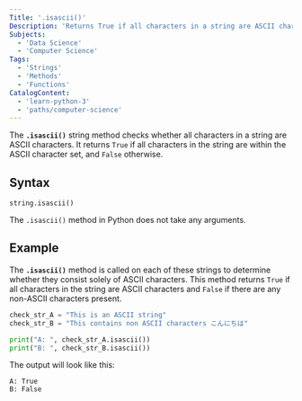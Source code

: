```yaml
---
Title: '.isascii()'
Description: 'Returns True if all characters in a string are ASCII characters; otherwise, it returns False.'
Subjects:
  - 'Data Science'
  - 'Computer Science'
Tags:
  - 'Strings'
  - 'Methods'
  - 'Functions'
CatalogContent:
  - 'learn-python-3'
  - 'paths/computer-science'
---
```


The **`.isascii()`** string method checks whether all characters in a string are ASCII characters. It returns `True` if all characters in the string are within the ASCII character set, and `False` otherwise.

## Syntax

```pseudo
string.isascii()
```

The `.isascii()` method in Python does not take any arguments.

## Example

The **`.isascii()`** method is called on each of these strings to determine whether they consist solely of ASCII characters. This method returns `True` if all characters in the string are ASCII characters and `False` if there are any non-ASCII characters present.

```py
check_str_A = "This is an ASCII string"
check_str_B = "This contains non ASCII characters こんにちは"

print("A: ", check_str_A.isascii())
print("B: ", check_str_B.isascii())
```

The output will look like this:

```shell
A: True
B: False
```
